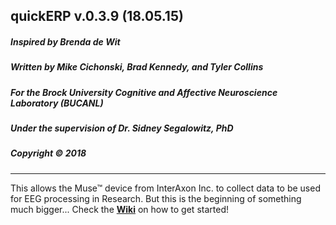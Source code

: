 ## quickERP v.0.3.9 (18.05.15)  
##### Inspired by Brenda de Wit
##### Written by Mike Cichonski, Brad Kennedy, and Tyler Collins
##### For the Brock University Cognitive and Affective Neuroscience Laboratory (BUCANL) 
##### Under the supervision of Dr. Sidney Segalowitz, PhD
##### Copyright © 2018
___________________________________________________________

This allows the Muse™ device from InterAxon Inc. to collect data to be used for EEG processing in Research. But this is the beginning of something much bigger... Check the [**Wiki**](https://github.com/mikeCplus/quickERP/wiki) on how to get started!

